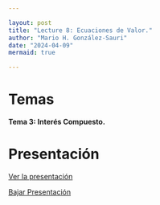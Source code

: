 ```yaml
---

layout: post
title: "Lecture 8: Ecuaciones de Valor."
author: "Mario H. González-Sauri"
date: "2024-04-09"
mermaid: true

---
```


<!--  FORMAT: https://github.com/adam-p/markdown-here/wiki/Markdown-Cheatsheet -->

# Temas



**Tema 3: Interés Compuesto.**

# Presentación


[Ver la presentación](https://raw.githack.com/Wario84/FIN1403_MAT_FINANCE/master/_posts/lectures/FIN1403_08.html)


<a href="https://github.com/Wario84/FIN1403_MAT_FINANCE/blob/master/_posts/lectures/FIN1403_08.html" download>
  Bajar Presentación
</a>
